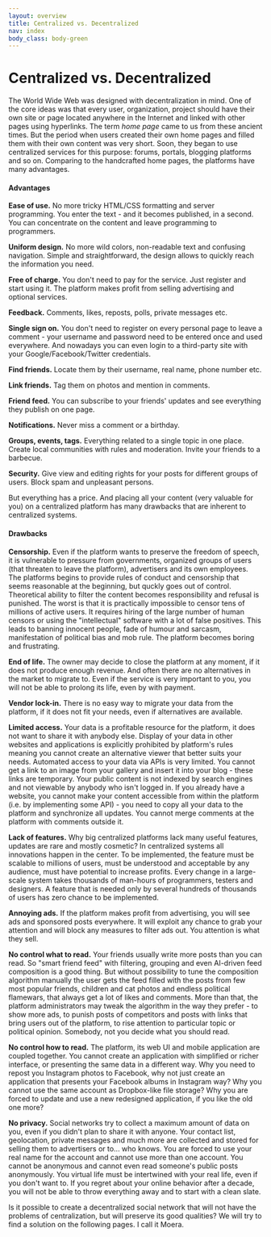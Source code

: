 ```yaml
---
layout: overview
title: Centralized vs. Decentralized
nav: index
body_class: body-green
---
```


# Centralized vs. Decentralized

The World Wide Web was designed with decentralization in mind. One of
the core ideas was that every user, organization, project should have
their own site or page located anywhere in the Internet and linked with
other pages using hyperlinks. The term *home page* came to us from these
ancient times. But the period when users created their own home pages
and filled them with their own content was very short. Soon, they began
to use centralized services for this purpose: forums, portals, blogging
platforms and so on. Comparing to the handcrafted home pages, the
platforms have many advantages.

#### Advantages

**Ease of use.** No more tricky HTML/CSS formatting and server
programming. You enter the text - and it becomes published, in a second.
You can concentrate on the content and leave programming to programmers.

**Uniform design.** No more wild colors, non-readable text and confusing
navigation. Simple and straightforward, the design allows to quickly
reach the information you need.

**Free of charge.** You don't need to pay for the service. Just register
and start using it. The platform makes profit from selling advertising
and optional services.

**Feedback.** Comments, likes, reposts, polls, private messages etc.

**Single sign on.** You don't need to register on every personal page to
leave a comment - your username and password need to be entered once and
used everywhere. And nowadays you can even login to a third-party site
with your Google/Facebook/Twitter credentials.

**Find friends.** Locate them by their username, real name, phone number
etc.

**Link friends.** Tag them on photos and mention in comments.

**Friend feed.** You can subscribe to your friends' updates and see
everything they publish on one page.

**Notifications.** Never miss a comment or a birthday.

**Groups, events, tags.** Everything related to a single topic in one
place. Create local communities with rules and moderation. Invite your
friends to a barbecue.

**Security.** Give view and editing rights for your posts for different
groups of users. Block spam and unpleasant persons.

But everything has a price. And placing all your content (very valuable
for you) on a centralized platform has many drawbacks that are inherent
to centralized systems.

#### Drawbacks

**Censorship.** Even if the platform wants to preserve the freedom of
speech, it is vulnerable to pressure from governments, organized groups
of users (that threaten to leave the platform), advertisers and its own
employees. The platforms begins to provide rules of conduct and
censorship that seems reasonable at the beginning, but quckly goes out
of control. Theoretical ability to filter the content becomes
responsibility and refusal is punished. The worst is that it is
practically impossible to censor tens of millions of active users. It
requires hiring of the large number of human censors or using the
"intellectual" software with a lot of false positives. This leads to
banning innocent people, fade of humour and sarcasm, manifestation of
political bias and mob rule. The platform becomes boring and
frustrating.

**End of life.** The owner may decide to close the platform at any
moment, if it does not produce enough revenue. And often there are no
alternatives in the market to migrate to. Even if the service is very
important to you, you will not be able to prolong its life, even by with
payment.

**Vendor lock-in.** There is no easy way to migrate your data from the
platform, if it does not fit your needs, even if alternatives are
available.

**Limited access.** Your data is a profitable resource for the platform,
it does not want to share it with anybody else. Display of your data in
other websites and applications is explicitly prohibited by platform's
rules meaning you cannot create an alternative viewer that better suits
your needs. Automated access to your data via APIs is very limited. You
cannot get a link to an image from your gallery and insert it into your
blog - these links are temporary. Your public content is not indexed by
search engines and not viewable by anybody who isn't logged in. If you
already have a website, you cannot make your content accessible from
within the platform (i.e. by implementing some API) - you need to copy
all your data to the platform and synchronize all updates. You cannot
merge comments at the platform with comments outside it.

**Lack of features.** Why big centralized platforms lack many useful
features, updates are rare and mostly cosmetic? In centralized systems
all innovations happen in the center. To be implemented, the feature
must be scalable to millions of users, must be understood and acceptable
by any audience, must have potential to increase profits. Every change
in a large-scale system takes thousands of man-hours of programmers,
testers and designers. A feature that is needed only by several hundreds
of thousands of users has zero chance to be implemented.

**Annoying ads.** If the platform makes profit from advertising, you
will see ads and sponsored posts everywhere. It will exploit any chance
to grab your attention and will block any measures to filter ads out.
You attention is what they sell.

**No control what to read.** Your friends usually write more posts than
you can read. So "smart friend feed" with filtering, grouping and even
AI-driven feed composition is a good thing. But without possibility to
tune the composition algorithm manually the user gets the feed filled
with the posts from few most popular friends, children and cat photos
and endless political flamewars, that always get a lot of likes and
comments. More than that, the platform administrators may tweak the
algorithm in the way they prefer - to show more ads, to punish posts of
competitors and posts with links that bring users out of the platform,
to rise attention to particular topic or political opinion. Somebody,
not you decide what you should read.

**No control how to read.** The platform, its web UI and mobile
application are coupled together. You cannot create an application with
simplified or richer interface, or presenting the same data in a
different way. Why you need to repost you Instagram photos to Facebook,
why not just create an application that presents your Facebook albums in
Instagram way? Why you cannot use the same account as Dropbox-like file
storage? Why you are forced to update and use a new redesigned
application, if you like the old one more? 

**No privacy.** Social networks try to collect a maximum amount of data
on you, even if you didn't plan to share it with anyone. Your contact
list, geolocation, private messages and much more are collected and
stored for selling them to advertisers or to... who knows. You are
forced to use your real name for the account and cannot use more than
one account. You cannot be anonymous and cannot even read someone's
public posts anonymously. You virtual life must be intertwined with your
real life, even if you don't want to. If you regret about your online
behavior after a decade, you will not be able to throw everything away
and to start with a clean slate.

Is it possible to create a decentralized social network that will not
have the problems of centralization, but will preserve its good
qualities? We will try to find a solution on the following pages. I
call it Moera.
